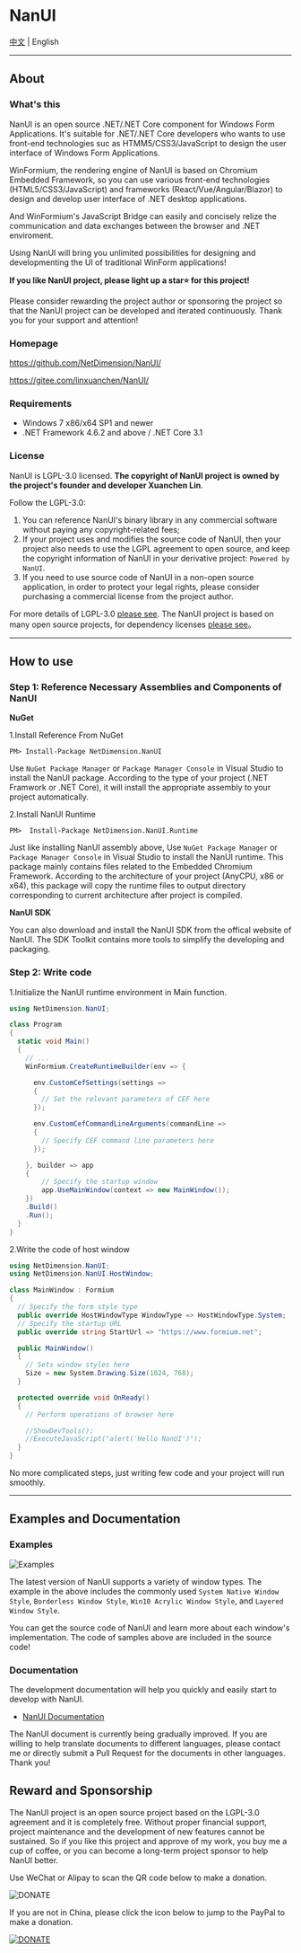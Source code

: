 # NanUI

[中文](README.md) | English

---

## About

### What's this

NanUI is an open source .NET/.NET Core component for Windows Form Applications. It's suitable for .NET/.NET Core developers who wants to use front-end technologies suc as HTMM5/CSS3/JavaScript to design the user interface of Windows Form Applications.

WinFormium, the rendering engine of NanUI is based on Chromium Embedded Framework, so you can use various front-end technologies (HTML5/CSS3/JavaScript) and frameworks (React/Vue/Angular/Blazor) to design and develop user interface of .NET desktop applications.

And WinFormium's JavaScript Bridge can easily and concisely relize the communication and data exchanges between the browser and .NET enviroment.

Using NanUI will bring you unlimited possibilities for designing and developmenting the UI of traditional WinForm applications!

**If you like NanUI project, please light up a star⭐ for this project!**

Please consider rewarding the project author or sponsoring the project so that the NanUI project can be developed and iterated continuously. Thank you for your support and attention!

### Homepage

https://github.com/NetDimension/NanUI/

https://gitee.com/linxuanchen/NanUI/

### Requirements

- Windows 7 x86/x64 SP1 and newer
- .NET Framework 4.6.2 and above / .NET Core 3.1

### License

NanUI is LGPL-3.0 licensed. **The copyright of NanUI project is owned by the project's founder and developer Xuanchen Lin**.

Follow the LGPL-3.0:

1. You can reference NanUI's binary library in any commercial software without paying any copyright-related fees;
2. If your project uses and modifies the source code of NanUI, then your project also needs to use the LGPL agreement to open source, and keep the copyright information of NanUI in your derivative project: `Powered by NanUI`.
3. If you need to use source code of NanUI in a non-open source application, in order to protect your legal rights, please consider purchasing a commercial license from the project author.

For more details of LGPL-3.0 [please see](docs/en-US/Licence.md). The NanUI project is based on many open source projects, for dependency licenses [please see](docs/en-US/Dependences.md)。

---

## How to use

### Step 1: Reference Necessary Assemblies and Components of NanUI

**NuGet**

1.Install Reference From NuGet

```
PM> Install-Package NetDimension.NanUI
```

Use `NuGet Package Manager` or `Package Manager Console` in Visual Studio to install the NanUI package. According to the type of your project (.NET Framwork or .NET Core), it will install the appropriate assembly to your project automatically.

2.Install NanUI Runtime

```
PM>  Install-Package NetDimension.NanUI.Runtime
```

Just like installing NanUI assembly above, Use `NuGet Package Manager` or `Package Manager Console` in Visual Studio to install the NanUI runtime. This package mainly contains files related to the Embedded Chromium Framework.
According to the architecture of your project (AnyCPU, x86 or x64), this package will copy the runtime files to output directory corresponding to current architecture after project is compiled.

**NanUI SDK**

You can also download and install the NanUI SDK from the offical website of NanUI. The SDK Toolkit contains more tools to simplify the developing and packaging.

### Step 2: Write code

1.Initialize the NanUI runtime environment in Main function.

```C#
using NetDimension.NanUI;

class Program
{
  static void Main()
  {
    // ...
    WinFormium.CreateRuntimeBuilder(env => {

      env.CustomCefSettings(settings =>
      {
        // Set the relevant parameters of CEF here
      });

      env.CustomCefCommandLineArguments(commandLine =>
      {
        // Specify CEF command line parameters here
      });

    }, builder => app
    {
        // Specify the startup window
        app.UseMainWindow(context => new MainWindow());
    })
    .Build()
    .Run();
  }
}

```

2.Write the code of host window

```C#
using NetDimension.NanUI;
using NetDimension.NanUI.HostWindow;

class MainWindow : Formium
{
  // Specify the form style type
  public override HostWindowType WindowType => HostWindowType.System;
  // Specify the startup URL
  public override string StartUrl => "https://www.formium.net";

  public MainWindow()
  {
    // Sets window styles here
    Size = new System.Drawing.Size(1024, 768);
  }

  protected override void OnReady()
  {
    // Perform operations of browser here

    //ShowDevTools();
    //ExecuteJavaScript("alert('Hello NanUI')");
  }
}

```

No more complicated steps, just writing few code and your project will run smoothly.

---

## Examples and Documentation

### Examples

![Examples](docs/images/preview-animation.png)

The latest version of NanUI supports a variety of window types. The example in the above includes the commonly used `System Native Window Style`, `Borderless Window Style`, `Win10 Acrylic Window Style`, and `Layered Window Style`.

You can get the source code of NanUI and learn more about each window's implementation. The code of samples above are included in the source code!

### Documentation

The development documentation will help you quickly and easily start to develop with NanUI.

- [NanUI Documentation](docs/documentation.md)

The NanUI document is currently being gradually improved. If you are willing to help translate documents to different languages, please contact me or directly submit a Pull Request for the documents in other languages. Thank you!

## Reward and Sponsorship

The NanUI project is an open source project based on the LGPL-3.0 agreement and it is completely free. Without proper financial support, project maintenance and the development of new features cannot be sustained. So if you like this project and approve of my work, you buy me a cup of coffee, or you can become a long-term project sponsor to help NanUI better.

Use WeChat or Alipay to scan the QR code below to make a donation.

![DONATE](docs/images/qrcode.png)

If you are not in China, please click the icon below to jump to the PayPal to make a donation.

[![DONATE](docs/images/paypal.png)](https://www.paypal.me/mrjson)

